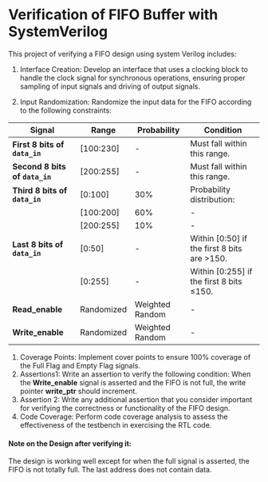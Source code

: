 # Verification of FIFO Buffer with SystemVerilog

This project of verifying a FIFO design using system Verilog includes:

  1) Interface Creation: Develop an interface that uses a clocking block to handle the clock signal for synchronous operations, ensuring proper sampling of input signals and driving of output signals.

  2) Input Randomization: Randomize the input data for the FIFO according to the following constraints:
    
| **Signal**                                      | **Range**                     | **Probability**          | **Condition**                                                        |
|----------------------------------------------------|-------------------------------|--------------------------|------------------------------------------------------------------|
| **First 8 bits of `data_in`**                      | [100:230]                     | -                        | Must fall within this range.  |
| **Second 8 bits of `data_in`**                     | [200:255]                     | -                        | Must fall within this range. |
| **Third 8 bits of `data_in`**                      | [0:100]                       | 30%                      | Probability distribution: |
|                                                    | [100:200]                     | 60%                      | - |
|                                                    | [200:255]                     | 10%                      | - |
| **Last 8 bits of `data_in`**                       | [0:50]                        | -                        |  Within [0:50] if the first 8 bits are >150.    |
|                                                    | [0:255]                       | -                        |  Within [0:255] if the first 8 bits ≤150.       |
| **Read_enable**                             | Randomized                    | Weighted Random          | -                                  |
| **Write_enable**                            | Randomized                    | Weighted Random          | -                                  |

  1) Coverage Points: Implement cover points to ensure 100% coverage of the Full Flag and Empty Flag signals.
  2) Assertions1: Write an assertion to verify the following condition: When the **Write_enable** signal is asserted and the FIFO is not full, the write pointer **write_ptr** should increment.
  3)  Assertion 2: Write any additional assertion that you consider important for verifying the correctness or functionality of the FIFO design.
  4)  Code Coverage: Perform code coverage analysis to assess the effectiveness of the testbench in exercising the RTL code.

#### Note on the Design after verifying it:
The design is working well except for when the full signal is asserted, the FIFO is not totally full. The last address does not contain data.